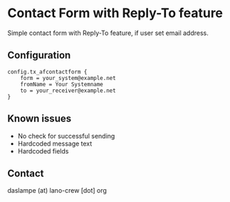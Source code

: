 # Contact Form with Reply-To feature
Simple contact form with Reply-To feature, if user set email address.

## Configuration
```
config.tx_afcontactform {
    form = your_system@example.net
    fromName = Your Systemname
    to = your_receiver@example.net
}
```

## Known issues
- No check for successful sending
- Hardcoded message text
- Hardcoded fields

## Contact
daslampe (at) lano-crew [dot] org